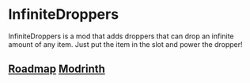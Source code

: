 # InfiniteDroppers
InfiniteDroppers is a mod that adds droppers that can drop an infinite amount of any item. Just put the item in the slot and power the dropper!

## [Roadmap](https://github.com/users/tunderwood89/projects/4/) [Modrinth](https://modrinth.com/project/infinite-droppers)
